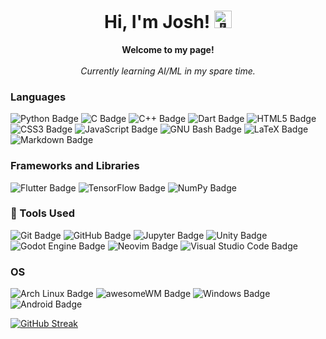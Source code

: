 <h1 align="center">Hi, I'm Josh! <img src="https://github.com/wervlad/wervlad/assets/24524555/766d336d-b87d-44ba-807c-c51de2bc6b4d" width="28px" alt="👋"></h1>

<p align="center">
  <b>Welcome to my page!</b><br><br>
  <i>Currently learning AI/ML in my spare time.</i>
</p>

### Languages
![Python Badge](https://img.shields.io/badge/Python-3776AB?logo=python&logoColor=fff&style=flat-square)
![C Badge](https://img.shields.io/badge/C-A8B9CC?logo=c&logoColor=fff&style=flat-square)
![C++ Badge](https://img.shields.io/badge/C%2B%2B-00599C?logo=cplusplus&logoColor=fff&style=flat-square)
![Dart Badge](https://img.shields.io/badge/Dart-0175C2?logo=dart&logoColor=fff&style=flat-square)
![HTML5 Badge](https://img.shields.io/badge/HTML5-E34F26?logo=html5&logoColor=fff&style=flat-square)
![CSS3 Badge](https://img.shields.io/badge/CSS3-1572B6?logo=css3&logoColor=fff&style=flat-square)
![JavaScript Badge](https://img.shields.io/badge/JavaScript-F7DF1E?logo=javascript&logoColor=000&style=flat-square)
![GNU Bash Badge](https://img.shields.io/badge/GNU%20Bash-4EAA25?logo=gnubash&logoColor=fff&style=flat-square)
![LaTeX Badge](https://img.shields.io/badge/LaTeX-008080?logo=latex&logoColor=fff&style=flat-square)
![Markdown Badge](https://img.shields.io/badge/Markdown-000?logo=markdown&logoColor=fff&style=flat-square)

### Frameworks and Libraries
![Flutter Badge](https://img.shields.io/badge/Flutter-02569B?logo=flutter&logoColor=fff&style=flat-square)
![TensorFlow Badge](https://img.shields.io/badge/TensorFlow-FF6F00?logo=tensorflow&logoColor=fff&style=flat-square)
![NumPy Badge](https://img.shields.io/badge/NumPy-013243?logo=numpy&logoColor=fff&style=flat-square)

### 🔧 Tools Used
![Git Badge](https://img.shields.io/badge/Git-F05032?logo=git&logoColor=fff&style=flat-square)
![GitHub Badge](https://img.shields.io/badge/GitHub-181717?logo=github&logoColor=fff&style=flat-square)
![Jupyter Badge](https://img.shields.io/badge/Jupyter-F37626?logo=jupyter&logoColor=fff&style=flat-square)
![Unity Badge](https://img.shields.io/badge/Unity-FFF?logo=unity&logoColor=000&style=flat-square)
![Godot Engine Badge](https://img.shields.io/badge/Godot%20Engine-478CBF?logo=godotengine&logoColor=fff&style=flat-square)
![Neovim Badge](https://img.shields.io/badge/Neovim-57A143?logo=neovim&logoColor=fff&style=flat-square)
![Visual Studio Code Badge](https://img.shields.io/badge/Visual%20Studio%20Code-007ACC?logo=visualstudiocode&logoColor=fff&style=flat-square)

### OS
![Arch Linux Badge](https://img.shields.io/badge/Arch%20Linux-1793D1?logo=archlinux&logoColor=fff&style=flat-square)
![awesomeWM Badge](https://img.shields.io/badge/awesomeWM-535D6C?logo=awesomewm&logoColor=fff&style=flat-square)
![Windows Badge](https://img.shields.io/badge/Windows-0078D6?logo=windows&logoColor=fff&style=flat-square)
![Android Badge](https://img.shields.io/badge/Android-3DDC84?logo=android&logoColor=fff&style=flat-square)

[![GitHub Streak](https://github-readme-streak-stats.herokuapp.com?user=JoshuaMarkle&hide_border=true&border_radius=20&card_width=500)](https://git.io/streak-stats)
